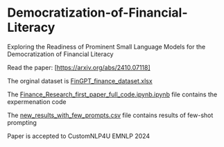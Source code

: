 # Democratization-of-Financial-Literacy
Exploring the Readiness of Prominent Small Language Models for the Democratization of Financial Literacy

Read the paper: [https://arxiv.org/abs/2410.07118]

The orginal dataset is  [FinGPT_finance_dataset.xlsx](FinGPT_finance_dataset.xlsx)

The [Finance_Research_first_paper_full_code.ipynb.ipynb](Finance_Research_first_paper_full_code.ipynb) file contains the expermenation code

The [new_results_with_few_prompts.csv](new_results_with_few_prompts.csv) file contains results of few-shot prompting

Paper is accepted to CustomNLP4U EMNLP 2024 
 
